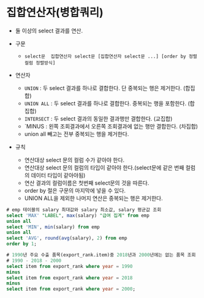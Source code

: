 # 집합연산자(병합쿼리)

- 둘 이상의 select 결과를 연산.
- 구문
    - `select문  집합연산자 select문 [집합연산자 select문 ...] [order by 정렬컬럼 정렬방식]`

- 연산자
  - `UNION` : 두 select 결과를 하나로 결합한다. 단 중복되는 행은 제거한다. (합집합)
  - `UNION ALL` : 두 select 결과를 하나로 결합한다. 중복되는 행을 포함한다. (합집합)
  - `INTERSECT` : 두 select 결과의 동일한 결과행만 결합한다. (교집합)
  - `MINUS : 왼쪽 조회결과에서 오른쪽 조회결과에 없는 행만 결합한다. (차집합)
  - union all 빼고는 전부 중복되는 행을 제거한다.
  
- 규칙
  - 연산대상 select 문의 컬럼 수가 같아야 한다. 
  - 연산대상 select 문의 컬럼의 타입이 같아야 한다.(select문에 같은 번째 컬럼의 데이터 타입이 같아야됨)
  - 연산 결과의 컬럼이름은 첫번째 select문의 것을 따른다.
  - order by 절은 구문의 마지막에 넣을 수 있다.
  - UNION ALL을 제외한 나머지 연산은 중복되는 행은 제거한다.
  
```sql
# emp 테이블의 salary 최대값와 salary 최소값, salary 평균값 조회
select 'MAX' "LABEL", max(salary) "급여 집계" from emp
union all
select 'MIN', min(salary) from emp
union all
select 'AVG', round(avg(salary), 2) from emp
order by 1;

# 1990년 주요 수출 품목(export_rank.item)중 2018년과 2000년에는 없는 품목 조회
# 1990 - 2018 - 2000
select item from export_rank where year = 1990
minus
select item from export_rank where year = 2018
minus
select item from export_rank where year = 2000;
```
